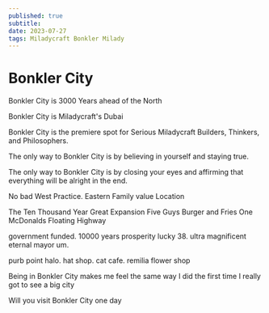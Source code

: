 ```yaml
---
published: true
subtitle:
date: 2023-07-27
tags: Miladycraft Bonkler Milady
---
```


# Bonkler City

Bonkler City is 3000 Years ahead of the North

Bonkler City is Miladycraft's Dubai

Bonkler City is the premiere spot for Serious Miladycraft Builders, Thinkers, and Philosophers. 

The only way to Bonkler City is by believing in yourself and staying true. 

The only way to Bonkler City is by closing your eyes and affirming that everything will be alright in the end.

No bad West Practice. Eastern Family value Location

The Ten Thousand Year Great Expansion Five Guys Burger and Fries One McDonalds Floating Highway

government funded. 10000 years prosperity lucky 38. ultra magnificent eternal mayor um. 

purb point halo. hat shop. cat cafe. remilia flower shop

Being in Bonkler City makes me feel the same way I did the first time I really got to see a big city

Will you visit Bonkler City one day

